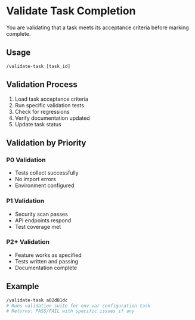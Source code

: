 # Validate Task Completion

You are validating that a task meets its acceptance criteria before marking complete.

## Usage
`/validate-task [task_id]`

## Validation Process
1. Load task acceptance criteria
2. Run specific validation tests
3. Check for regressions
4. Verify documentation updated
5. Update task status

## Validation by Priority
### P0 Validation
- Tests collect successfully
- No import errors
- Environment configured

### P1 Validation  
- Security scan passes
- API endpoints respond
- Test coverage met

### P2+ Validation
- Feature works as specified
- Tests written and passing
- Documentation complete

## Example
```bash
/validate-task a02d81dc
# Runs validation suite for env var configuration task
# Returns: PASS/FAIL with specific issues if any
```